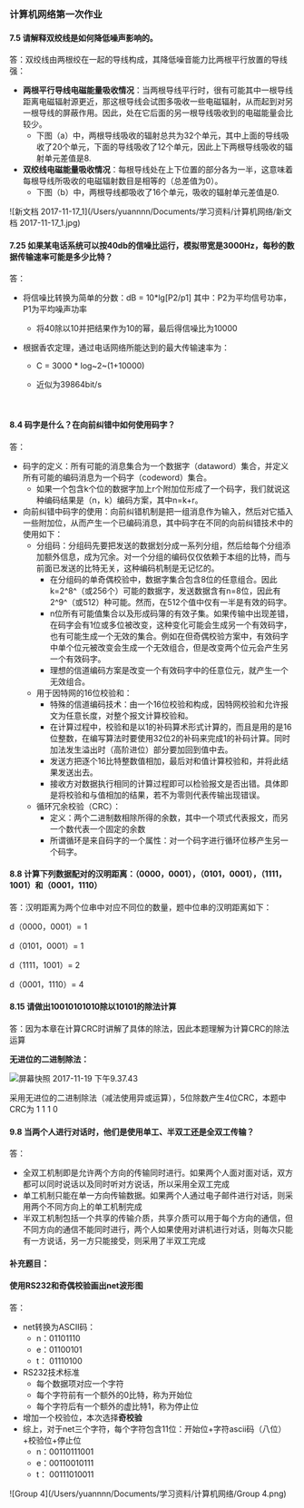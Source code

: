 ### 计算机网络第一次作业



#### 7.5 请解释双绞线是如何降低噪声影响的。

答：双绞线由两根绞在一起的导线构成，其降低噪音能力比两根平行放置的导线强：

* **两根平行导线电磁能量吸收情况**：当两根导线平行时，很有可能其中一根导线距离电磁辐射源更近，那这根导线会试图多吸收一些电磁辐射，从而起到对另一根导线的屏蔽作用。因此，处在它后面的另一根导线吸收到的电磁能量会比较少。
  * 下图（a）中，两根导线吸收的辐射总共为32个单元，其中上面的导线吸收了20个单元，下面的导线吸收了12个单元，因此上下两根导线吸收的辐射单元差值是8.
* **双绞线电磁能量吸收情况**：每根导线处在上下位置的部分各为一半，这意味着每根导线所吸收的电磁辐射数目是相等的（总差值为0）。
  * 下图（b）中，两根导线都吸收了16个单元，吸收的辐射单元差值是0.

![新文档 2017-11-17_1](/Users/yuannnn/Documents/学习资料/计算机网络/新文档 2017-11-17_1.jpg)



#### 7.25 如果某电话系统可以按40db的信噪比运行，模拟带宽是3000Hz，每秒的数据传输速率可能是多少比特？

答：

* 将信噪比转换为简单的分数：dB = 10*lg[P2/p1] 其中：P2为平均信号功率，P1为平均噪声功率

  * 将40除以10并把结果作为10的幂，最后得信噪比为10000

* 根据香农定理，通过电话网络所能达到的最大传输速率为：

  * C = 3000 * log~2~(1+10000)

  * 近似为39864bit/s 

    ​


#### 8.4 码字是什么？在向前纠错中如何使用码字？

答：

* 码字的定义：所有可能的消息集合为一个数据字（dataword）集合，并定义所有可能的编码消息为一个码字（codeword）集合。
  * 如果一个包含k个位的数据字加上r个附加位形成了一个码字，我们就说这种编码结果是（n，k）编码方案，其中n=k+r。
* 向前纠错中码字的使用：向前纠错机制是把一组消息作为输入，然后对它插入一些附加位，从而产生一个已编码消息，其中码字在不同的向前纠错技术中的使用如下：
  * 分组码：分组码先要把发送的数据划分成一系列分组，然后给每个分组添加额外信息，成为冗余。对一个分组的编码仅仅依赖于本组的比特，而与前面已发送的比特无关，这种编码机制是无记忆的。
    * 在分组码的单奇偶校验中，数据字集合包含8位的任意组合。因此k=2^8^（或256个）可能的数据字，发送数据含有n=8位，因此有2^9^（或512）种可能。然而，在512个值中仅有一半是有效的码字。
    * n位所有可能值集合以及形成码簿的有效子集。如果传输中出现差错，在码字会有1位或多位被改变，这种变化可能会生成另一个有效码字，也有可能生成一个无效的集合。例如在但奇偶校验方案中，有效码字中单个位元被改变会生成一个无效组合，但是改变两个位元会产生另一个有效码字。
    * 理想的信道编码方案是改变一个有效码字中的任意位元，就产生一个无效组合。
  * 用于因特网的16位校验和：
    * 特殊的信道编码技术：由一个16位校验和构成，因特网校验和允许报文为任意长度，对整个报文计算校验和。
    * 在计算过程中，校验和是以1的补码算术形式计算的，而且是用的是16位整数，在编写算法时要使用32位2的补码来完成1的补码计算。同时加法发生溢出时（高阶进位）部分要加回到值中去。
    * 发送方把逐个16比特整数值相加，最后对和值计算校验和，并将此结果发送出去。
    * 接收方对数据执行相同的计算过程即可以检验报文是否出错。具体即是将校验和与值相加的结果，若不为零则代表传输出现错误。
  * 循环冗余校验（CRC）：
    * 定义：两个二进制数相除所得的余数，其中一个项式代表报文，而另一个数代表一个固定的余数
    * 所谓循环是来自码字的一个属性：对一个码字进行循环位移产生另一个码字。





#### 8.8 计算下列数据配对的汉明距离：（0000，0001），（0101，0001），（1111，1001）和（0001，1110）

答：汉明距离为两个位串中对应不同位的数量，题中位串的汉明距离如下：

d（0000，0001）= 1

d（0101，0001）= 1

d（1111，1001）= 2

d（0001，1110）= 4



#### 8.15 请做出10010101010除以10101的除法计算

答：因为本章在计算CRC时讲解了具体的除法，因此本题理解为计算CRC的除法运算

**无进位的二进制除法：**

![屏幕快照 2017-11-19 下午9.37.43](/Users/yuannnn/Documents/学习资料/计算机网络/作业/123.png)

采用无进位的二进制除法（减法使用异或运算），5位除数产生4位CRC，本题中CRC为  1 1 1 0      



#### 9.8 当两个人进行对话时，他们是使用单工、半双工还是全双工传输？

答：

* 全双工机制即是允许两个方向的传输同时进行。如果两个人面对面对话，双方都可以同时说话以及同时听对方说话，所以采用全双工完成
* 单工机制只能在单一方向传输数据。如果两个人通过电子邮件进行对话，则采用两个不同方向上的单工机制完成
* 半双工机制包括一个共享的传输介质，共享介质可以用于每个方向的通信，但不同方向的通信不能同时进行，两个人如果使用对讲机进行对话，则每次只能有一方说话，另一方只能接受，则采用了半双工完成




#### 补充题目：

#### 使用RS232和奇偶校验画出net波形图

答：

* net转换为ASCII码：
  * n：01101110
  * e：01100101
  * t： 01110100
* RS232技术标准
  * 每个数据项对应一个字符
  * 每个字符前有一个额外的0比特，称为开始位
  * 每个字符后有一个额外的虚比特1，称为停止位
* 增加一个校验位，本次选择**奇校验**
* 综上，对于net三个字符，每个字符包含11位：开始位+字符ascii码（八位）+校验位+停止位
  * n：00110111001
  * e：00110010111
  * t： 00111010011




![Group 4](/Users/yuannnn/Documents/学习资料/计算机网络/Group 4.png)






















